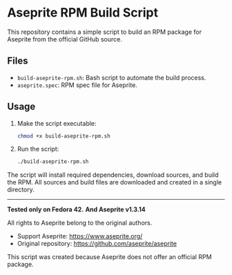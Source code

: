 # Aseprite RPM Build Script

This repository contains a simple script to build an RPM package for Aseprite from the official GitHub source.

## Files
- `build-aseprite-rpm.sh`: Bash script to automate the build process.
- `aseprite.spec`: RPM spec file for Aseprite.

## Usage
1. Make the script executable:
   ```bash
   chmod +x build-aseprite-rpm.sh
   ```
2. Run the script:
   ```bash
   ./build-aseprite-rpm.sh
   ```

The script will install required dependencies, download sources, and build the RPM. All sources and build files are downloaded and created in a single directory.

---

**Tested only on Fedora 42.**
**And Aseprite v1.3.14**

All rights to Aseprite belong to the original authors.

- Support Aseprite: https://www.aseprite.org/
- Original repository: https://github.com/aseprite/aseprite

This script was created because Aseprite does not offer an official RPM package.

